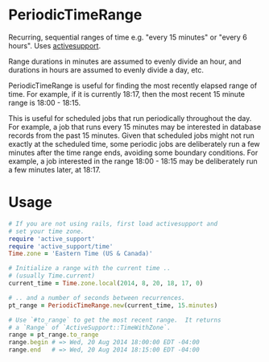 # PeriodicTimeRange

Recurring, sequential ranges of time e.g. "every 15 minutes" or 
"every 6 hours".  Uses [activesupport][1].

Range durations in minutes are assumed to evenly divide an hour,
and durations in hours are assumed to evenly divide a day, etc.

PeriodicTimeRange is useful for finding the most recently elapsed
range of time. For example, if it is currently 18:17, then the most
recent 15 minute range is 18:00 - 18:15.

This is useful for scheduled jobs that run periodically throughout
the day.  For example, a job that runs every 15 minutes may be
interested in database records from the past 15 minutes.
Given that scheduled jobs might not run exactly at the scheduled
time, some periodic jobs are deliberately run a few minutes after
the time range ends, avoiding some boundary conditions.  For example,
a job interested in the range 18:00 - 18:15 may be deliberately run
a few minutes later, at 18:17.

# Usage

```ruby
# If you are not using rails, first load activesupport and 
# set your time zone.
require 'active_support'
require 'active_support/time'
Time.zone = 'Eastern Time (US & Canada)'

# Initialize a range with the current time ..
# (usually Time.current) 
current_time = Time.zone.local(2014, 8, 20, 18, 17, 0)

# .. and a number of seconds between recurrences.
pt_range = PeriodicTimeRange.new(current_time, 15.minutes)

# Use `#to_range` to get the most recent range.  It returns 
# a `Range` of `ActiveSupport::TimeWithZone`.
range = pt_range.to_range
range.begin # => Wed, 20 Aug 2014 18:00:00 EDT -04:00
range.end   # => Wed, 20 Aug 2014 18:15:00 EDT -04:00
```

[1]: https://github.com/rails/rails/tree/master/activesupport
